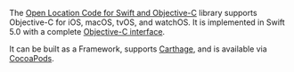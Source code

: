 The [Open Location Code for Swift and Objective-C](https://github.com/google/open-location-code-swift)
library supports Objective-C for iOS, macOS, tvOS, and watchOS. It is
implemented in Swift 5.0 with a complete
[Objective-C interface](https://github.com/google/open-location-code-swift#objective-c-code-example).

It can be built as a Framework, supports
[Carthage](https://github.com/Carthage/Carthage), and is available via
[CocoaPods](https://cocoapods.org/pods/OpenLocationCodeFramework).
